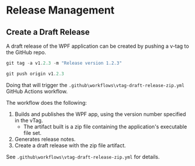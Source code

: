 # Release Management

## Create a Draft Release

A draft release of the WPF application can be created by pushing a v-tag to the GitHub repo.

```PowerShell
git tag -a v1.2.3 -m "Release version 1.2.3"

git push origin v1.2.3
```

Doing that will trigger the `.github\workflows\vtag-draft-release-zip.yml` GitHub Actions workflow.

The workflow does the following:
1. Builds and publishes the WPF app, using the version number specified in the vTag.
   - The artifact built is a zip file containing the application's executable file set.
1. Generates release notes.
1. Create a draft release with the zip file artifact.

See `.github\workflows\vtag-draft-release-zip.yml` for details.
